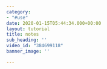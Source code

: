 ```yaml
---
category:
- "#use"
date: 2020-01-15T05:44:34.000+00:00
layout: tutorial
title: notes
sub_heading: ''
video_id: "384699118"
banner_image: ''

---
```

